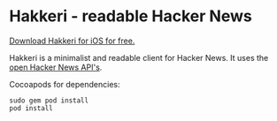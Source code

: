 # Hakkeri - readable Hacker News

[Download Hakkeri for iOS for free.](https://itunes.apple.com/app/hakkeri-readable-hacker-news/id1115084104?mt=8)

Hakkeri is a minimalist and readable client for Hacker News. It uses the [open Hacker News API's](https://github.com/HackerNews/API).

Cocoapods for dependencies:

    sudo gem pod install
    pod install

